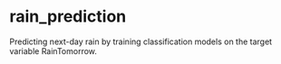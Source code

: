 # rain_prediction
Predicting next-day rain by training classification models on the target variable RainTomorrow.
